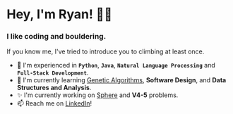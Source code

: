 # Hey, I'm Ryan! 👋🏻

### I like coding and bouldering. 

If you know me, I've tried to introduce you to climbing at least once.

- 🤖 I'm experienced in **`Python`**, **`Java`**, **`Natural Language Processing`** and **`Full-Stack Development`**. 
- 🌱 I'm currently learning [Genetic Algorithms](github.com/not-ryan-ning/Genetic-Algorithms), **Software Design**, and **Data Structures and Analysis**.
- ✨ I'm currently working on [Sphere](github.com/not-ryan-ning/Sphere) and **V4-5** problems. 
- 📫 Reach me on [LinkedIn](https://www.linkedin.com/in/ryan-ning/)!
